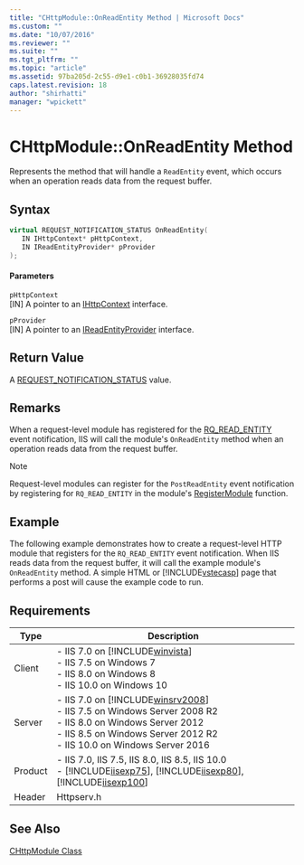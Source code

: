 ```yaml
---
title: "CHttpModule::OnReadEntity Method | Microsoft Docs"
ms.custom: ""
ms.date: "10/07/2016"
ms.reviewer: ""
ms.suite: ""
ms.tgt_pltfrm: ""
ms.topic: "article"
ms.assetid: 97ba205d-2c55-d9e1-c0b1-36928035fd74
caps.latest.revision: 18
author: "shirhatti"
manager: "wpickett"
---
```

# CHttpModule::OnReadEntity Method
Represents the method that will handle a `ReadEntity` event, which occurs when an operation reads data from the request buffer.  
  
## Syntax  
  
```cpp  
virtual REQUEST_NOTIFICATION_STATUS OnReadEntity(  
   IN IHttpContext* pHttpContext,  
   IN IReadEntityProvider* pProvider  
);  
```  
  
#### Parameters  
 `pHttpContext`  
 [IN] A pointer to an [IHttpContext](../../web-development-reference\webdev-native-api-reference/ihttpcontext-interface.md) interface.  
  
 `pProvider`  
 [IN] A pointer to an [IReadEntityProvider](../../web-development-reference\webdev-native-api-reference/ireadentityprovider-interface.md) interface.  
  
## Return Value  
 A [REQUEST_NOTIFICATION_STATUS](../../web-development-reference\webdev-native-api-reference/request-notification-status-enumeration.md) value.  
  
## Remarks  
 When a request-level module has registered for the [RQ_READ_ENTITY](../../web-development-reference\webdev-native-api-reference/request-processing-constants.md) event notification, IIS will call the module's `OnReadEntity` method when an operation reads data from the request buffer.  
  
> [!NOTE]
>  Request-level modules can register for the `PostReadEntity` event notification by registering for `RQ_READ_ENTITY` in the module's [RegisterModule](../../web-development-reference\webdev-native-api-reference/pfn-registermodule-function.md) function.  
  
## Example  
 The following example demonstrates how to create a request-level HTTP module that registers for the `RQ_READ_ENTITY` event notification. When IIS reads data from the request buffer, it will call the example module's `OnReadEntity` method. A simple HTML or [!INCLUDE[vstecasp](../../wmi-provider/includes/vstecasp-md.md)] page that performs a post will cause the example code to run.  
  
<!-- TODO: review snippet reference  [!CODE [CHttpModuleReadEntity#1](CHttpModuleReadEntity#1)]  -->  
  
## Requirements  
  
|Type|Description|  
|----------|-----------------|  
|Client|-   IIS 7.0 on [!INCLUDE[winvista](../../wmi-provider/includes/winvista-md.md)]<br />-   IIS 7.5 on Windows 7<br />-   IIS 8.0 on Windows 8<br />-   IIS 10.0 on Windows 10|  
|Server|-   IIS 7.0 on [!INCLUDE[winsrv2008](../../wmi-provider/includes/winsrv2008-md.md)]<br />-   IIS 7.5 on Windows Server 2008 R2<br />-   IIS 8.0 on Windows Server 2012<br />-   IIS 8.5 on Windows Server 2012 R2<br />-   IIS 10.0 on Windows Server 2016|  
|Product|-   IIS 7.0, IIS 7.5, IIS 8.0, IIS 8.5, IIS 10.0<br />-   [!INCLUDE[iisexp75](../../web-development-reference/native-code-api-reference/includes/iisexp75-md.md)], [!INCLUDE[iisexp80](../../web-development-reference/native-code-api-reference/includes/iisexp80-md.md)], [!INCLUDE[iisexp100](../../web-development-reference/native-code-api-reference/includes/iisexp100-md.md)]|  
|Header|Httpserv.h|  
  
## See Also  
 [CHttpModule Class](../../web-development-reference\webdev-native-api-reference/chttpmodule-class.md)